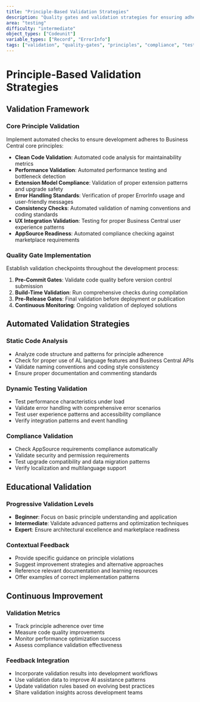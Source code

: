 ```yaml
---
title: "Principle-Based Validation Strategies"
description: "Quality gates and validation strategies for ensuring adherence to Business Central development principles"
area: "testing"
difficulty: "intermediate"
object_types: ["Codeunit"]
variable_types: ["Record", "ErrorInfo"]
tags: ["validation", "quality-gates", "principles", "compliance", "testing"]
---
```


# Principle-Based Validation Strategies

## Validation Framework

### Core Principle Validation
Implement automated checks to ensure development adheres to Business Central core principles:

- **Clean Code Validation**: Automated code analysis for maintainability metrics
- **Performance Validation**: Automated performance testing and bottleneck detection
- **Extension Model Compliance**: Validation of proper extension patterns and upgrade safety
- **Error Handling Standards**: Verification of proper ErrorInfo usage and user-friendly messages
- **Consistency Checks**: Automated validation of naming conventions and coding standards
- **UX Integration Validation**: Testing for proper Business Central user experience patterns
- **AppSource Readiness**: Automated compliance checking against marketplace requirements

### Quality Gate Implementation
Establish validation checkpoints throughout the development process:

1. **Pre-Commit Gates**: Validate code quality before version control submission
2. **Build-Time Validation**: Run comprehensive checks during compilation
3. **Pre-Release Gates**: Final validation before deployment or publication
4. **Continuous Monitoring**: Ongoing validation of deployed solutions

## Automated Validation Strategies

### Static Code Analysis
- Analyze code structure and patterns for principle adherence
- Check for proper use of AL language features and Business Central APIs
- Validate naming conventions and coding style consistency
- Ensure proper documentation and commenting standards

### Dynamic Testing Validation
- Test performance characteristics under load
- Validate error handling with comprehensive error scenarios
- Test user experience patterns and accessibility compliance
- Verify integration patterns and event handling

### Compliance Validation
- Check AppSource requirements compliance automatically
- Validate security and permission requirements
- Test upgrade compatibility and data migration patterns
- Verify localization and multilanguage support

## Educational Validation

### Progressive Validation Levels
- **Beginner**: Focus on basic principle understanding and application
- **Intermediate**: Validate advanced patterns and optimization techniques
- **Expert**: Ensure architectural excellence and marketplace readiness

### Contextual Feedback
- Provide specific guidance on principle violations
- Suggest improvement strategies and alternative approaches
- Reference relevant documentation and learning resources
- Offer examples of correct implementation patterns

## Continuous Improvement

### Validation Metrics
- Track principle adherence over time
- Measure code quality improvements
- Monitor performance optimization success
- Assess compliance validation effectiveness

### Feedback Integration
- Incorporate validation results into development workflows
- Use validation data to improve AI assistance patterns
- Update validation rules based on evolving best practices
- Share validation insights across development teams
